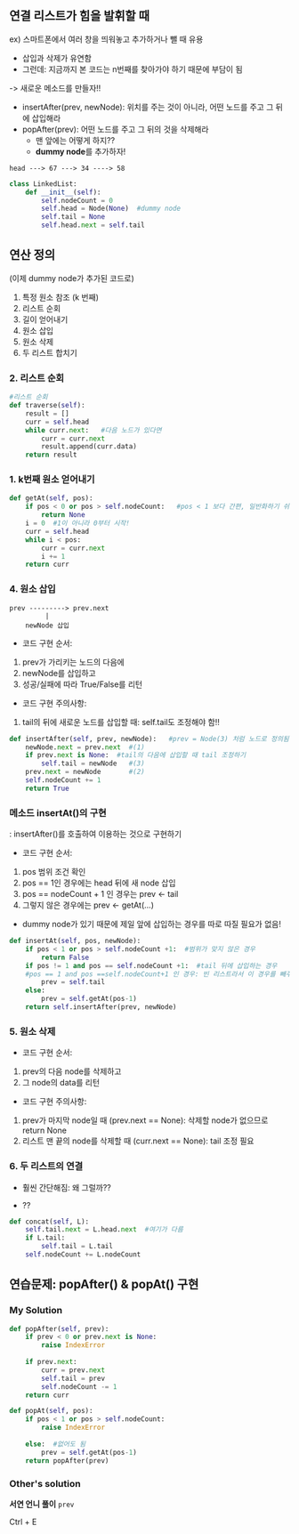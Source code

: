 ## 연결 리스트가 힘을 발휘할 때

ex) 스마트폰에서 여러 창을 띄워놓고 추가하거나 뺄 때 유용

- 삽입과 삭제가 유연함
- 그런데: 지금까지 본 코드는 n번째를 찾아가야 하기 때문에 부담이 됨
 
-> 새로운 메소드를 만들자!!
- insertAfter(prev, newNode): 위치를 주는 것이 아니라, 어떤 노드를 주고 그 뒤에 삽입해라
- popAfter(prev): 어떤 노드를 주고 그 뒤의 것을 삭제해라
  + 맨 앞에는 어떻게 하지?? 
  + **dummy node**를 추가하자!
```
head ---> 67 ---> 34 ----> 58
```

```python
class LinkedList:
    def __init__(self):
        self.nodeCount = 0
        self.head = Node(None)  #dummy node
        self.tail = None
        self.head.next = self.tail
```

## 연산 정의
(이제 dummy node가 추가된 코드로)
1. 특정 원소 참조 (k 번째)
2. 리스트 순회 
3. 길이 얻어내기
4. 원소 삽입
5. 원소 삭제
6. 두 리스트 합치기

### 2. 리스트 순회

```python
#리스트 순회
def traverse(self):
    result = []
    curr = self.head
    while curr.next:   #다음 노드가 있다면
        curr = curr.next
        result.append(curr.data)
    return result
```

### 1. k번째 원소 얻어내기

```python
def getAt(self, pos):
    if pos < 0 or pos > self.nodeCount:   #pos < 1 보다 간편, 일반화하기 쉬움
        return None
    i = 0  #1이 아니라 0부터 시작!
    curr = self.head
    while i < pos:
        curr = curr.next
        i += 1
    return curr
```

### 4. 원소 삽입

```
prev ---------> prev.next
         |
    newNode 삽입
```

- 코드 구현 순서:
1. prev가 가리키는 노드의 다음에
2. newNode를 삽입하고
3. 성공/실패에 따라 True/False를 리턴

- 코드 구현 주의사항:
1. tail의 뒤에 새로운 노드를 삽입할 때: self.tail도 조정해야 함!!

```python
def insertAfter(self, prev, newNode):   #prev = Node(3) 처럼 노드로 정의됨!
    newNode.next = prev.next  #(1) 
    if prev.next is None:  #tail의 다음에 삽입할 때 tail 조정하기
        self.tail = newNode   #(3)
    prev.next = newNode       #(2)
    self.nodeCount += 1
    return True
```

### 메소드 insertAt()의 구현
: insertAfter()를 호출하여 이용하는 것으로 구현하기

- 코드 구현 순서:
1. pos 범위 조건 확인
2. pos == 1인 경우에는 head 뒤에 새 node 삽입
3. pos == nodeCount + 1 인 경우는 prev <- tail
4. 그렇지 않은 경우에는 prev <- getAt(...)
- dummy node가 있기 때문에 제일 앞에 삽입하는 경우를 따로 따질 필요가 없음!

```python
def insertAt(self, pos, newNode):
    if pos < 1 or pos > self.nodeCount +1:  #범위가 맞지 않은 경우
        return False
    if pos != 1 and pos == self.nodeCount +1:  #tail 뒤에 삽입하는 경우
    #pos == 1 and pos ==self.nodeCount+1 인 경우: 빈 리스트라서 이 경우를 빼주려고 pos != 1 추가
        prev = self.tail
    else:
        prev = self.getAt(pos-1)
    return self.insertAfter(prev, newNode)
```

### 5. 원소 삭제

- 코드 구현 순서:
 1. prev의 다음 node를 삭제하고
 2. 그 node의 data를 리턴

- 코드 구현 주의사항:
 1. prev가 마지막 node일 때 (prev.next == None): 삭제할 node가 없으므로 return None
 2. 리스트 맨 끝의 node를 삭제할 때 (curr.next == None): tail 조정 필요


### 6. 두 리스트의 연결

- 훨씬 간단해짐: 왜 그럴까??
 + ??


```python
def concat(self, L):
    self.tail.next = L.head.next  #여기가 다름
    if L.tail:
        self.tail = L.tail
    self.nodeCount += L.nodeCount
```



## 연습문제: popAfter() & popAt() 구현

### My Solution
```python
def popAfter(self, prev):
    if prev < 0 or prev.next is None:
        raise IndexError
        
    if prev.next:
        curr = prev.next
        self.tail = prev
        self.nodeCount -= 1
    return curr
```

```python
def popAt(self, pos):
    if pos < 1 or pos > self.nodeCount:
        raise IndexError
    
    else:  #없어도 됨
        prev = self.getAt(pos-1)
    return popAfter(prev)
```

### Other's solution

**서연 언니 풀이**
`prev`

Ctrl + E


